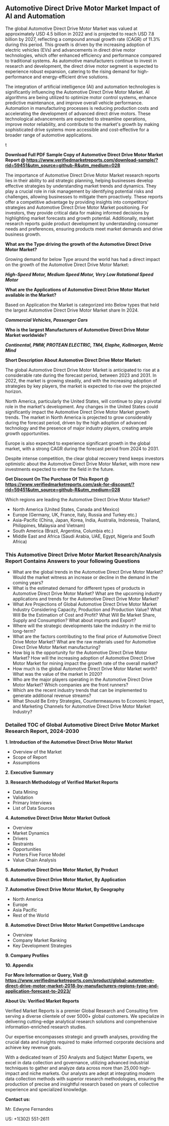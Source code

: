 <h2>Automotive Direct Drive Motor Market Impact of AI and Automation</h2><p>The global Automotive Direct Drive Motor Market was valued at approximately USD 4.5 billion in 2022 and is projected to reach USD 7.8 billion by 2027, reflecting a compound annual growth rate (CAGR) of 11.3% during this period. This growth is driven by the increasing adoption of electric vehicles (EVs) and advancements in direct drive motor technologies, which offer enhanced efficiency and performance compared to traditional systems. As automotive manufacturers continue to invest in research and development, the direct drive motor segment is expected to experience robust expansion, catering to the rising demand for high-performance and energy-efficient drive solutions.</p><p>The integration of artificial intelligence (AI) and automation technologies is significantly influencing the Automotive Direct Drive Motor Market. AI algorithms are being utilized to optimize motor control systems, enhance predictive maintenance, and improve overall vehicle performance. Automation in manufacturing processes is reducing production costs and accelerating the development of advanced direct drive motors. These technological advancements are expected to streamline operations, improve motor reliability, and contribute to the market's growth by making sophisticated drive systems more accessible and cost-effective for a broader range of automotive applications.</p>t</p><p id="" class=""><strong>Download Full PDF Sample Copy of Automotive Direct Drive Motor Market Report @ <a href="https://www.verifiedmarketreports.com/download-sample/?rid=59451&utm_source=github-R&utm_medium=028" target="_blank">https://www.verifiedmarketreports.com/download-sample/?rid=59451&utm_source=github-R&utm_medium=028</a></strong></p><p>The importance of&nbsp;Automotive Direct Drive Motor Market research reports lies in their ability to aid strategic planning, helping businesses develop effective strategies by understanding market trends and dynamics. They play a crucial role in risk management by identifying potential risks and challenges, allowing businesses to mitigate them proactively. These reports offer a competitive advantage by providing insights into competitors' strategies and Automotive Direct Drive Motor Market positioning. For investors, they provide critical data for making informed decisions by highlighting market forecasts and growth potential. Additionally, market research reports guide product development by understanding consumer needs and preferences, ensuring products meet market demands and drive business growth.</p><p><strong>What are the&nbsp;Type driving the growth of the Automotive Direct Drive Motor Market?</strong></p><p id="" class="">Growing demand for below Type around the world has had a direct impact on the growth of the Automotive Direct Drive Motor Market:</p><em><strong>High-Speed Motor, Medium Speed Motor, Very Low Rotational Speed Motor</strong></em></p><strong>What are the&nbsp;Applications&nbsp;of Automotive Direct Drive Motor Market available in the Market?</strong></p><p id="" class="">Based on Application the Market is categorized into Below types that held the largest Automotive Direct Drive Motor Market share In 2024.</p><em><strong>Commercial Vehicles, Passenger Cars</strong></em></p><strong>Who is the largest Manufacturers of Automotive Direct Drive Motor Market worldwide?</strong></p><p><em><strong>Continental, PMW, PROTEAN ELECTRIC, TM4, Elaphe, Kollmorgen, Metric Mind</strong></em></p><p id="" class=""><strong>Short Description About Automotive Direct Drive Motor Market:</strong></p><p>The global Automotive Direct Drive Motor Market is anticipated to rise at a considerable rate during the forecast period, between 2023 and 2031. In 2022, the market is growing steadily, and with the increasing adoption of strategies by key players, the market is expected to rise over the projected horizon.</p><p>North America, particularly the United States, will continue to play a pivotal role in the market's development. Any changes in the United States could significantly impact the Automotive Direct Drive Motor Market growth trends. The market in North America is projected to grow considerably during the forecast period, driven by the high adoption of advanced technology and the presence of major industry players, creating ample growth opportunities.</p><p>Europe is also expected to experience significant growth in the global market, with a strong CAGR during the forecast period from 2024 to 2031.</p><p>Despite intense competition, the clear global recovery trend keeps investors optimistic about the Automotive Direct Drive Motor Market, with more new investments expected to enter the field in the future.</p><p id="" class=""><strong>Get Discount On The Purchase Of This Report @ <a href="https://www.verifiedmarketreports.com/ask-for-discount/?rid=59451&utm_source=github-R&utm_medium=028" target="_blank">https://www.verifiedmarketreports.com/ask-for-discount/?rid=59451&utm_source=github-R&utm_medium=028</a></strong></p>Which regions are leading the Automotive Direct Drive Motor Market?</p><ul><li>North America (United States, Canada and Mexico)</li><li>Europe (Germany, UK, France, Italy, Russia and Turkey etc.)</li><li>Asia-Pacific (China, Japan, Korea, India, Australia, Indonesia, Thailand, Philippines, Malaysia and Vietnam)</li><li>South America (Brazil, Argentina, Columbia etc.)</li><li>Middle East and Africa (Saudi Arabia, UAE, Egypt, Nigeria and South Africa)</li></ul><h3 id="" class="">This Automotive Direct Drive Motor Market Research/Analysis Report Contains Answers to your following Questions</h3><ul><li>What are the global trends in the Automotive Direct Drive Motor Market? Would the market witness an increase or decline in the demand in the coming years?</li><li>What is the estimated demand for different types of products in Automotive Direct Drive Motor Market? What are the upcoming industry applications and trends for the Automotive Direct Drive Motor Market?</li><li>What Are Projections of Global Automotive Direct Drive Motor Market Industry Considering Capacity, Production and Production Value? What Will Be the Estimation of Cost and Profit? What Will Be Market Share, Supply and Consumption? What about imports and Export?</li><li>Where will the strategic developments take the industry in the mid to long-term?</li><li>What are the factors contributing to the final price of Automotive Direct Drive Motor Market? What are the raw materials used for Automotive Direct Drive Motor Market manufacturing?</li><li>How big is the opportunity for the Automotive Direct Drive Motor Market? How will the increasing adoption of Automotive Direct Drive Motor Market for mining impact the growth rate of the overall market?</li><li>How much is the global Automotive Direct Drive Motor Market worth? What was the value of the market In 2020?</li><li>Who are the major players operating in the Automotive Direct Drive Motor Market? Which companies are the front runners?</li><li>Which are the recent industry trends that can be implemented to generate additional revenue streams?</li><li>What Should Be Entry Strategies, Countermeasures to Economic Impact, and Marketing Channels for Automotive Direct Drive Motor Market Industry?</li></ul><h3 id="" class="">Detailed TOC of Global Automotive Direct Drive Motor Market Research Report, 2024-2030</h3><p id="" class=""><strong>1. Introduction of the Automotive Direct Drive Motor Market</strong></p><ul><li>Overview of the Market</li><li>Scope of Report</li><li>Assumptions</li></ul><p id="" class=""><strong>2. Executive Summary</strong></p><p id="" class=""><strong>3. Research Methodology of Verified Market Reports</strong></p><ul><li>Data Mining</li><li>Validation</li><li>Primary Interviews</li><li>List of Data Sources</li></ul><p id="" class=""><strong>4. Automotive Direct Drive Motor Market Outlook</strong></p><ul><li>Overview</li><li>Market Dynamics</li><li>Drivers</li><li>Restraints</li><li>Opportunities</li><li>Porters Five Force Model</li><li>Value Chain Analysis</li></ul><p id="" class=""><strong>5. Automotive Direct Drive Motor Market, By Product</strong></p><p id="" class=""><strong>6. Automotive Direct Drive Motor Market, By Application</strong></p><p id="" class=""><strong>7. Automotive Direct Drive Motor Market, By Geography</strong></p><ul><li>North America</li><li>Europe</li><li>Asia Pacific</li><li>Rest of the World</li></ul><p id="" class=""><strong>8. Automotive Direct Drive Motor Market Competitive Landscape</strong></p><ul><li>Overview</li><li>Company Market Ranking</li><li>Key Development Strategies</li></ul><p id="" class=""><strong>9. Company Profiles</strong></p><p id="" class=""><strong>10. Appendix</strong></p><p id="" class=""><strong>For More Information or Query, Visit @ <a href="https://www.verifiedmarketreports.com/product/global-automotive-direct-drive-motor-market-2018-by-manufacturers-regions-type-and-application-forecast-to-2023/" target="_blank">https://www.verifiedmarketreports.com/product/global-automotive-direct-drive-motor-market-2018-by-manufacturers-regions-type-and-application-forecast-to-2023/</a></strong></p><p id="" class=""><strong>About Us: Verified Market Reports</strong></p><p id="" class="">Verified Market Reports is a premier Global Research and Consulting firm serving a diverse clientele of over 5000+ global customers. We specialize in delivering cutting-edge analytical research solutions and comprehensive information-enriched research studies.</p><p id="" class="">Our expertise encompasses strategic and growth analyses, providing the crucial data and insights required to make informed corporate decisions and achieve key revenue goals.</p><p id="" class="">With a dedicated team of 250 Analysts and Subject Matter Experts, we excel in data collection and governance, utilizing advanced industrial techniques to gather and analyze data across more than 25,000 high-impact and niche markets. Our analysts are adept at integrating modern data collection methods with superior research methodologies, ensuring the production of precise and insightful research based on years of collective experience and specialized knowledge.</p><p id="" class=""><strong>Contact us:</strong></p><p id="" class="">Mr. Edwyne Fernandes</p><p id="" class="">US: +1(302) 551-2611</p>